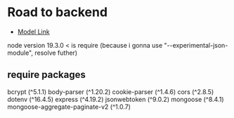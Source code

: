 # Road to backend 

- [Model Link](https://app.eraser.io/workspace/YtPqZ1VogxGy1jzIDkzj)

 node version 19.3.0 < is require (because i gonna use "--experimental-json-module", resolve futher)  

## require packages
bcrypt (^5.1.1)
body-parser (^1.20.2)
cookie-parser (^1.4.6)
cors (^2.8.5)
dotenv (^16.4.5)
express (^4.19.2)
jsonwebtoken (^9.0.2)
mongoose (^8.4.1)
mongoose-aggregate-paginate-v2 (^1.0.7) 
